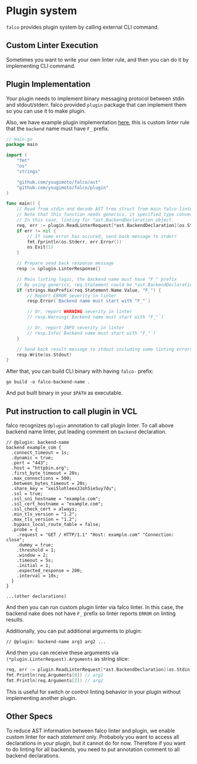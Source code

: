 # Plugin system

`falco` provides plugin system by calling external CLI command.

## Custom Linter Execution

Sometimes you want to write your own linter rule, and then you can do it by implementing CLI command.

## Plugin Implementation

Your plugin needs to implement binary messaging protocol between stdin and stdout/stderr.
falco provided `plugin` package that can implement them so you can use it to make plugin.

Also, we have example plugin implementation [here](../examples/plugin/), this is custom linter rule that the `backend` name must have `F_` prefix.

```go
// main.go
package main

import (
	"fmt"
	"os"
	"strings"

	"github.com/ysugimoto/falco/ast"
	"github.com/ysugimoto/falco/plugin"
)

func main() {
	// Read from stdin and decode AST tree struct from main falco linter.
	// Note that this function needs generics, it specified type conversion of provided statement.
	// In this case, linting for *ast.BackendDeclaration object.
	req, err := plugin.ReadLinterRequest[*ast.BackendDeclaration](os.Stdin)
	if err != nil {
 		// If some error has occured, send back message to stderr
		fmt.Fprintln(os.Stderr, err.Error())
		os.Exit(1)
	}

	// Prepare send back response message
	resp := &plugin.LinterResponse{}

	// Main linting logic, the backend name must have "F_" prefix
	// By using generics, req.Statement could be *ast.BackendDeclaration pointer.
	if !strings.HasPrefix(req.Statement.Name.Value, "F_") {
 		// Report ERROR severity in linter
		resp.Error(`Backend name must start with "F_"`)

		// Or, report WARNING severity in linter
		// resp.Warning(`Backend name must start with "F_"`)

 		// Or, report INFO severity in linter
		// resp.Info(`Backend name must start with "F_"`)
	}

	// Send back result message to stdout including some linting errors
	resp.Write(os.Stdout)
}
```

After that, you can build CLI binary with having `falco-` prefix:

```shell
go build -o falco-backend-name .
```

And put built binary in your `$PATH` as executable.

## Put instruction to call plugin in VCL

falco recognizes `@plugin` annotation to call plugin linter. To call above backend name linter, put leading comment on `backend` declaration.

```vcl
// @plugin: backend-name
backend example_com {
  .connect_timeout = 1s;
  .dynamic = true;
  .port = "443";
  .host = "httpbin.org";
  .first_byte_timeout = 20s;
  .max_connections = 500;
  .between_bytes_timeout = 20s;
  .share_key = "xei5lohleex3Joh5ie5uy7du";
  .ssl = true;
  .ssl_sni_hostname = "example.com";
  .ssl_cert_hostname = "example.com";
  .ssl_check_cert = always;
  .min_tls_version = "1.2";
  .max_tls_version = "1.2";
  .bypass_local_route_table = false;
  .probe = {
    .request = "GET / HTTP/1.1" "Host: example.com" "Connection: close";
    .dummy = true;
    .threshold = 1;
    .window = 2;
    .timeout = 5s;
    .initial = 1;
    .expected_response = 200;
    .interval = 10s;
  }
}

...(other declarations)
```

And then you can run custom plugin linter via falco linter. In this case, the backend nake does not have `F_` prefix so linter reports `ERROR` on linting results.

Additionally, you can put additional arguments to plugin:

```vcl
// @plugin: backend-name arg1 arg2 ...
```

And then you can receive these arguments via `(*plugin.LinterRequest).Arguments` as string slice:

```go
req, err := plugin.ReadLinterRequest[*ast.BackendDeclaration](os.Stdin)
fmt.Println(req.Arguments[0]) // arg1
fmt.Println(req.Arguments[2]) // arg2
```

This is useful for switch or control linting behavior in your plugin without implementing another plugin.

## Other Specs

To reduce AST information between falco linter and plugin, we enable custom linter for each *statement* only. Probaboly you want to access all declarations in your plugin, but it cannot do for now. Therefore if you want to do linting for all backends, you need to put annotation comment to all backend declarations.
